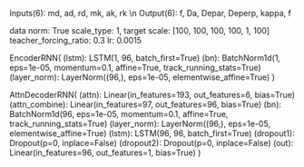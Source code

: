 Inputs(6): md, ad, rd, mk, ak, rk \n
Output(6): f, Da, Depar, Deperp, kappa, f

data norm: True scale_type: 1, target scale: [100, 100, 100, 100, 1, 100] teacher_forcing_ratio: 0.3 lr: 0.0015

EncoderRNN(
  (lstm): LSTM(1, 96, batch_first=True)
  (bn): BatchNorm1d(1, eps=1e-05, momentum=0.1, affine=True, track_running_stats=True)
  (layer_norm): LayerNorm((96,), eps=1e-05, elementwise_affine=True)
)

AttnDecoderRNN(
  (attn): Linear(in_features=193, out_features=6, bias=True)
  (attn_combine): Linear(in_features=97, out_features=96, bias=True)
  (bn): BatchNorm1d(96, eps=1e-05, momentum=0.1, affine=True, track_running_stats=True)
  (layer_norm): LayerNorm((96,), eps=1e-05, elementwise_affine=True)
  (lstm): LSTM(96, 96, batch_first=True)
  (dropout1): Dropout(p=0, inplace=False)
  (dropout2): Dropout(p=0, inplace=False)
  (out): Linear(in_features=96, out_features=1, bias=True)
)
